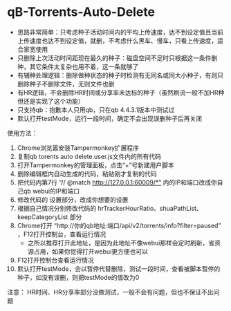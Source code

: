 # qB-Torrents-Auto-Delete

- 思路非常简单：只考虑种子活动时间内的平均上传速度，达不到设定值且当前上传速度也达不到设定值，就删，不考虑什么黑车、慢车，只看上传速度，适合家宽使用
- 只删除上次活动时间距现在最久的种子：磁盘空间不足时只根据这一条件删种，其它条件太复杂也用不着，这一条就够了
- 有辅种处理逻辑：删除做种状态的种子时检测有无同名或同大小种子，有则只删除种子不删除文件，无则文件也删
- 有HR逻辑，不会删除HR时间或分享率未达标的种子（虽然刷流一般不加HR种但还是实现了这个功能）
- 只支持qb：抱歉本人只用qb，只在qb 4.4.3.1版本中测试过
- 默认打开testMode，运行一段时间，确定不会出现误删种子后再关闭


使用方法：
1. Chrome浏览嚣安装Tampermonkey扩展程序
2. 复制qb torents auto delete.user.js文件内的所有代码
3. 打开Tampermonkey的管理面板，点击“+”号新建用户脚本
4. 删除编辑框内自动生成的代码，粘贴刚才复制的代码
5. 把代码内第7行 “// @match        http://127.0.0.1:60009/*” 内的IP和端口改成你自己qb webui的IP和端口
6. 修改代码的 设置部分，改成你想要的设置
7. 根据自己情况分别修改代码的 hrTrackerHourRatio、shuaPathList、keepCategoryList 部分
8. Chrome打开 “http://你的qb地址:端口/api/v2/torrents/info?filter=paused” ，F12打开控制台，查看运行情况
   - 之所以推荐打开此地址，是因为此地址不像webui那样会定时刷新，省资源占用，如果你觉得打开webui更方便也可以
9. F12打开控制台查看运行情况
10. 默认打开testMode，会以暂停代替删除，测试一段时间，查看被脚本暂停的种子，如没有误删，则把testMode的值改为0

注意：
HR时间、HR分享率部分没做测试，一般不会有问题，但也不保证不出问题
